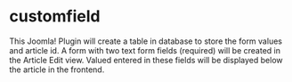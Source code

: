 # customfield

This Joomla! Plugin will create a table in database to store the form values and article id. A form with two text form fields (required) will be created in the Article Edit view. Valued entered in these fields will be displayed below the article in the frontend.
